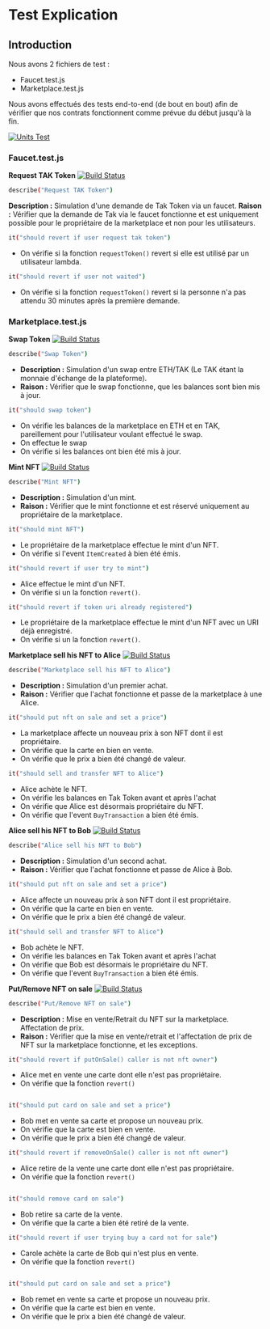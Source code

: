 # Test Explication

## Introduction

Nous avons 2 fichiers de test :

- Faucet.test.js
- Marketplace.test.js

Nous avons effectués des tests end-to-end (de bout en bout) afin de vérifier que nos contrats fonctionnent comme prévue du début jusqu'à la fin.

[![Units Test](https://i.ibb.co/7pTfH8r/units-test.png)](https://i.ibb.co/7pTfH8r/units-test.png)

### Faucet.test.js
**Request TAK Token**
[![Build Status](https://travis-ci.org/joemccann/dillinger.svg?branch=master)](https://travis-ci.org/joemccann/dillinger)
```sh
describe("Request TAK Token")
```
**Description :** Simulation d'une demande de Tak Token via un faucet.
**Raison :** Vérifier que la demande de Tak via le faucet fonctionne et est uniquement possible pour le propriétaire de la marketplace et non pour les utilisateurs.
```sh
it("should revert if user request tak token")
```
- On vérifie si la fonction `requestToken()` revert si elle est utilisé par un utilisateur lambda.
```sh
it("should revert if user not waited")
```
- On vérifie si la fonction `requestToken()` revert si la personne n'a pas attendu 30 minutes après la première demande.


### Marketplace.test.js

**Swap Token**
[![Build Status](https://travis-ci.org/joemccann/dillinger.svg?branch=master)](https://travis-ci.org/joemccann/dillinger)

```sh
describe("Swap Token")
```
- **Description :** Simulation d'un swap entre ETH/TAK (Le TAK étant la monnaie d'échange de la plateforme). 
- **Raison :** Vérifier que le swap fonctionne, que les balances sont bien mis à jour.

```sh
it("should swap token")
```

- On vérifie les balances de la marketplace en ETH et en TAK, pareillement pour l'utilisateur voulant effectué le swap.
- On effectue le swap
- On vérifie si les balances ont bien été mis à jour.


**Mint NFT**
[![Build Status](https://travis-ci.org/joemccann/dillinger.svg?branch=master)](https://travis-ci.org/joemccann/dillinger)

```sh
describe("Mint NFT")
```
- **Description :** Simulation d'un mint.
- **Raison :** Vérifier que le mint fonctionne et est réservé uniquement au propriétaire de la marketplace.

```sh
it("should mint NFT")
```
- Le propriétaire de la marketplace effectue le mint d'un NFT.
- On vérifie si l'event `ItemCreated` à bien été émis.


```sh
it("should revert if user try to mint")
```
- Alice effectue le mint d'un NFT.
- On vérifie si un la fonction `revert()`.


```sh
it("should revert if token uri already registered")
```
- Le propriétaire de la marketplace effectue le mint d'un NFT avec un URI déjà enregistré.
- On vérifie si un la fonction `revert()`.

**Marketplace sell his NFT to Alice**
[![Build Status](https://travis-ci.org/joemccann/dillinger.svg?branch=master)](https://travis-ci.org/joemccann/dillinger)

```sh
describe("Marketplace sell his NFT to Alice")
```
- **Description :** Simulation d'un premier achat.
- **Raison :** Vérifier que l'achat fonctionne et passe de la marketplace à une Alice.

```sh
it("should put nft on sale and set a price")
```
- La marketplace affecte un nouveau prix à son NFT dont il est propriétaire.
- On vérifie que la carte en bien en vente.
- On vérifie que le prix a bien été changé de valeur.


```sh
it("should sell and transfer NFT to Alice")
```
- Alice achète le NFT.
- On vérifie les balances en Tak Token avant et après l'achat
- On vérifie que Alice est désormais propriétaire du NFT. 
- On vérifie que l'event `BuyTransaction` a bien été émis.

**Alice sell his NFT to Bob**
[![Build Status](https://travis-ci.org/joemccann/dillinger.svg?branch=master)](https://travis-ci.org/joemccann/dillinger)
```sh
describe("Alice sell his NFT to Bob")
```
- **Description :** Simulation d'un second achat.
- **Raison :** Vérifier que l'achat fonctionne et passe de Alice à Bob.

```sh
it("should put nft on sale and set a price")
```
- Alice affecte un nouveau prix à son NFT dont il est propriétaire.
- On vérifie que la carte en bien en vente.
- On vérifie que le prix a bien été changé de valeur.


```sh
it("should sell and transfer NFT to Alice")
```
- Bob achète le NFT.
- On vérifie les balances en Tak Token avant et après l'achat
- On vérifie que Bob est désormais le propriétaire du NFT. 
- On vérifie que l'event `BuyTransaction` a bien été émis.

**Put/Remove NFT on sale**
[![Build Status](https://travis-ci.org/joemccann/dillinger.svg?branch=master)](https://travis-ci.org/joemccann/dillinger)

```sh
describe("Put/Remove NFT on sale")
```

- **Description :** Mise en vente/Retrait du NFT sur la marketplace. Affectation de prix.
- **Raison :** Vérifier que la mise en vente/retrait et l'affectation de prix de NFT sur la marketplace fonctionne, et les exceptions.

```sh
it("should revert if putOnSale() caller is not nft owner")
```
- Alice met en vente une carte dont elle n'est pas propriétaire.
- On vérifie que la fonction `revert()`

```sh

it("should put card on sale and set a price")
```
- Bob met en vente sa carte et propose un nouveau prix.
- On vérifie que la carte est bien en vente.
- On vérifie que le prix a bien été changé de valeur.

```sh
it("should revert if removeOnSale() caller is not nft owner")
```
- Alice retire de la vente une carte dont elle n'est pas propriétaire.
- On vérifie que la fonction `revert()`

```sh

it("should remove card on sale")
```
- Bob retire sa carte de la vente.
- On vérifie que la carte a bien été retiré de la vente.

```sh
it("should revert if user trying buy a card not for sale")
```
- Carole achète la carte de Bob qui n'est plus en vente.
- On vérifie que la fonction `revert()`


```sh

it("should put card on sale and set a price")
```
- Bob remet en vente sa carte et propose un nouveau prix.
- On vérifie que la carte est bien en vente.
- On vérifie que le prix a bien été changé de valeur.